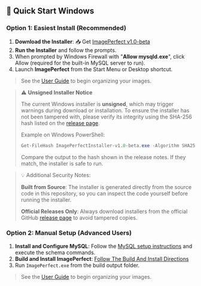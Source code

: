<a id="quick-start-windows"></a>
## 🚀 Quick Start Windows
### Option 1: Easiest Install (Recommended)
1. **Download the Installer**: 📥 Get [ImagePerfect v1.0-beta](https://github.com/BitForgeCraftedCode/ImagePerfect/releases/tag/v1.0-beta)
2. **Run the Installer** and follow the prompts.
3. When prompted by Windows Firewall with "**Allow mysqld.exe**", click Allow (required for the built-in MySQL server to run).
4. Launch **ImagePerfect** from the Start Menu or Desktop shortcut.

> See the [User Guide](USER_GUIDE.md) to begin organizing your images.

> ⚠️ **Unsigned Installer Notice**
> 
> The current Windows installer is **unsigned**, which may trigger warnings during download or installation.
> To ensure the installer has not been tampered with, please verify its integrity using the SHA-256 hash listed on the [release page](https://github.com/BitForgeCraftedCode/ImagePerfect/releases).
> 
> Example on Windows PowerShell:
> 
> ```powershell
> Get-FileHash ImagePerfectInstaller-v1.0-beta.exe -Algorithm SHA256
> ```
> 
> Compare the output to the hash shown in the release notes. If they match, the installer is safe to run.

>💡 Additional Security Notes:
>
>**Built from Source**: The installer is generated directly from the source code in this repository, so you can inspect the code yourself before running the installer.
>
>**Official Releases Only**: Always download installers from the official GitHub [release page](https://github.com/BitForgeCraftedCode/ImagePerfect/releases) to avoid tampered copies.

### Option 2: Manual Setup (Advanced Users)

1. **Install and Configure MySQL**: Follow the [MySQL setup instructions](#mysql-server-setup-windows-end-user) and execute the schema commands.
2. **Build and Install ImagePerfect**: [Follow The Build And Install Directions](#build-and-install-directions)
3. Run `ImagePerfect.exe` from the build output folder.

> See the [User Guide](USER_GUIDE.md) to begin organizing your images.